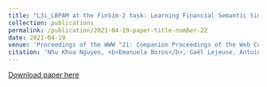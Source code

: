 ```yaml
---
title: "L3i_LBPAM at the FinSim-2 task: Learning Financial Semantic Similarities with Siamese Transformers"
collection: publications
permalink: /publication/2021-04-19-paper-title-number-22
date: 2021-04-19
venue: 'Proceedings of the WWW "21: Companion Proceedings of the Web Conference 2021"'
citation: 'Nhu Khoa Nguyen, <b>Emanuela Boros</b>, Gaël Lejeune, Antoine Doucet, and Thierry Delahaut. "L3i_LBPAM at the FinSim-2 task: Learning Financial Semantic Similarities with Siamese Transformers." In Companion Proceedings of the Web Conference 2021, pp. 302-306. 2021.'
---
```


[Download paper here](https://dl.acm.org/doi/pdf/10.1145/3442442.3451384?casa_token=UyUOofHyeLcAAAAA:afxo4WKfvsBDg2s2wJYFmah0SQq8pCjxgm_9wTVYAzalREcHc3IiiANYeBLhMfWxWgyfcr2arHioKQ)



